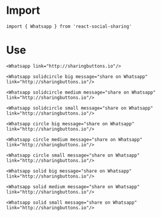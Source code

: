 # Import

```
import { Whatsapp } from 'react-social-sharing'
```

# Use

```react
<Whatsapp link="http://sharingbuttons.io"/>
```

```react
<Whatsapp solidcircle big message="share on Whatsapp" link="http://sharingbuttons.io"/>
```

```react
<Whatsapp solidcircle medium message="share on Whatsapp" link="http://sharingbuttons.io"/>
```

```react
<Whatsapp solidcircle small message="share on Whatsapp" link="http://sharingbuttons.io"/>
```

```react
<Whatsapp circle big message="share on Whatsapp" link="http://sharingbuttons.io"/>
```

```react
<Whatsapp circle medium message="share on Whatsapp" link="http://sharingbuttons.io"/>
```

```react
<Whatsapp circle small message="share on Whatsapp" link="http://sharingbuttons.io"/>
```

```react
<Whatsapp solid big message="share on Whatsapp" link="http://sharingbuttons.io"/>
```

```react
<Whatsapp solid medium message="share on Whatsapp" link="http://sharingbuttons.io"/>
```

```react
<Whatsapp solid small message="share on Whatsapp" link="http://sharingbuttons.io"/>
```
